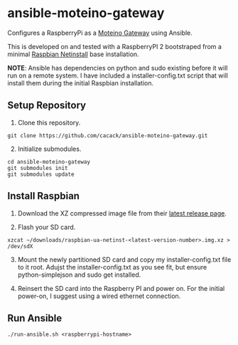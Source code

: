 # ansible-moteino-gateway
Configures a RaspberryPi as a [Moteino Gateway](http://lowpowerlab.com/gateway/) using Ansible.

This is developed on and tested with a RaspberryPI 2 bootstraped from a minimal [Raspbian Netinstall](https://github.com/debian-pi/raspbian-ua-netinst/) base installation.

__NOTE__: Ansible has dependencies on python and sudo existing before it will run on a remote system.  I have included a installer-config.txt script that will install them during the initial Raspbian installation.


## Setup Repository
1. Clone this repository.
```
git clone https://github.com/cacack/ansible-moteino-gateway.git
```
2. Initialize submodules.
```
cd ansible-moteino-gateway
git submodules init
git submodules update
```


## Install Raspbian
1. Download the XZ compressed image file from their [latest release page](https://github.com/debian-pi/raspbian-ua-netinst/releases/latest).

2. Flash your SD card.
```
xzcat ~/downloads/raspbian-ua-netinst-<latest-version-number>.img.xz > /dev/sdX
```

3. Mount the newly partitioned SD card and copy my installer-config.txt file to it root.  Adujst the installer-config.txt as you see fit, but ensure python-simplejson and sudo get installed.

4. Reinsert the SD card into the Raspberry PI and power on.  For the initial power-on, I suggest using a wired ethernet connection.


## Run Ansible
```
./run-ansible.sh <raspberrypi-hostname>
```
